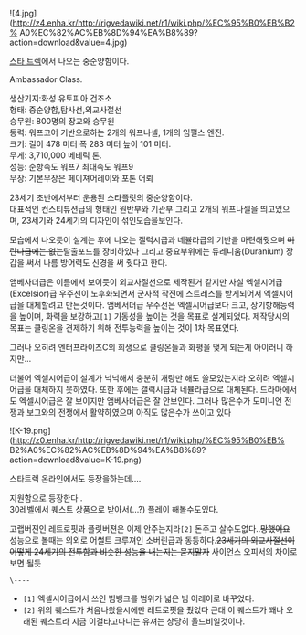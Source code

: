 ![4.jpg](http://z4.enha.kr/http://rigvedawiki.net/r1/wiki.php/%EC%95%B0%EB%B2%
A0%EC%82%AC%EB%8D%94%EA%B8%89?action=download&value=4.jpg)

[스타 트렉](%EC%8A%A4%ED%83%80%20%ED%8A%B8%EB%A0%89.md)에서 나오는 중순양함이다.

Ambassador Class.

생산기지:화성 유토피아 건조소  
형태: 중순양함,탐사선,외교사절선  
승무원: 800명의 장교와 승무원  
동력: 워프코어 기반으로하는 2개의 워프나셀, 1개의 임펄스 엔진.  
크기: 길이 478 미터 폭 283 미터 높이 101 미터.  
무게: 3,710,000 메테릭 톤.  
성능: 순항속도 워프7 최대속도 워프9  
무장: 기본무장은 페이져어레이와 포톤 어뢰

23세기 초반에서부터 운용된 스타플릿의 중순양함이다.  
대표적인 컨스티튜션급의 형태인 원반부와 기관부 그리고 2개의 워프나셀을 띄고있으며, 23세기와 24세기의 디자인이 섞인모습을보인다.

모습에서 나오듯이 설계는 후에 나오는 갤럭시급과 네뷸라급의 기반을 마련해줫으며 <del>미란다급에는 없는</del>탈출포드를 장비하있다
그리고 중요부위에는 듀레니움(Duranium) 장갑을 써서 나름 방어력도 신경을 써 줫다고 한다.

앰베사더급은 이름에서 보이듯이 외교사절선으로 제작된거 같지만 사실 엑셀시어급(Excelsior)급 우주선이 노후화되면서 군사적 작전에
스트레스를 받게되어서 엑셀시어급을 대체할려고 만든것이다. 앰베서더급 우주선은 엑셀시어급보다 크고, 장기항해능력을 높이며, 화력을
보강하고`[1]` 기동성을 높이는 것을 목표로 설계되었다. 제작당시의 목표는 클링온을 견제하기 위해 전투능력을 높이는 것이 1차 목표였다.

그러나 오히려 엔터프라이즈C의 희생으로 클링온들과 화평을 맺게 되는게 아이러니 하지만...

더불어 엑셀시어급이 설계가 넉넉해서 충분히 개량만 해도 쓸모있는지라 오히려 엑셀시어급을 대체하지 못하였다. 또한 후에는 갤럭시급과
네뷸라급으로 대체된다. 드라마에서도 엑셀시어급은 잘 보이지만 앰베사더급은 잘 안보인다. 그러나 많은수가 도미니언 전쟁과 보그와의 전쟁에서
활약하였으며 아직도 많은수가 쓰이고 있다

![K-19.png](http://z0.enha.kr/http://rigvedawiki.net/r1/wiki.php/%EC%95%B0%EB%
B2%A0%EC%82%AC%EB%8D%94%EA%B8%89?action=download&value=K-19.png)

  
스타트렉 온라인에서도 등장을하는데....

지원함으로 등장한다 .  
30레벨에서 퀘스트 상품으로 받아서(...?) 플레이 해볼수도있다.

고랩버젼인 레트로핏과 플릿버젼은 이제 안주는지라`[2]` 돈주고 살수도없다..<del>망했어요</del>  
성능으로 볼때는 의외로 어썰트 크루져인 소버린급과 동등하다.<del>23세기의 외교사절선이 어떻게 24세기의 전투함과 비슷한 성능을 내는지는
묻지말자</del> 사이언스 오피서의 차이로 보면 될듯

`\----`

  * `[1]` 엑셀시어급에서 쓰인 빔뱅크를 범위가 넓은 빔 어레이로 바꾸었다.
  * `[2]` 위의 퀘스트가 처음나왔을시에만 레트로핏을 줬었다 근대 이 퀘스트가 꽤나 오래된 퀘스트라 지금 이걸타고다니는 유져는 상당히 올드비일것이다.

